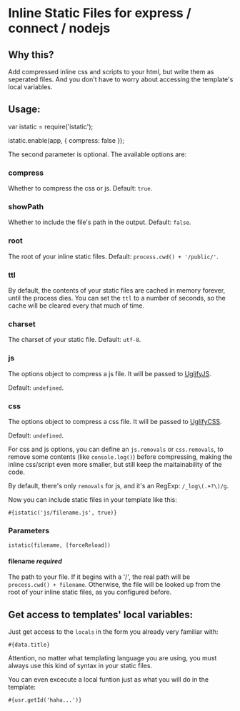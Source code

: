 # Inline Static Files for express / connect / nodejs

## Why this?

Add compressed inline css and scripts to your html, but write them as seperated files. And you don't have to worry about accessing the template's local variables.

## Usage:

   var istatic = require('istatic');

   istatic.enable(app, { compress: false });

The second parameter is optional. The available options are:

### compress

Whether to compress the css or js. Default: `true`.

### showPath 

Whether to include the file's path in the output. Default: `false`.

### root 

The root of your inline static files. Default: `process.cwd() + '/public/'`.

### ttl

By default, the contents of your static files are cached in memory forever, until the process dies. You can set the `ttl` to a number of seconds, so the cache will be cleared every that much of time.

### charset

The charset of your static file. Default: `utf-8`.

### js

The options object to compress a js file. It will be passed to [UglifyJS](https://github.com/mishoo/UglifyJS).

Default: `undefined`.

### css

The options object to compress a css file. It will be passed to [UglifyCSS](https://github.com/fmarcia/UglifyCSS).

Default: `undefined`.

For css and js options, you can define an `js.removals` or `css.removals`, to remove some contents (like `console.log()`) before compressing, making the inline css/script even more smaller, but still keep the maitainability of the code.

By default, there's only `removals` for js, and it's an RegExp: `/_log\(.+?\)/g`.


Now you can include static files in your template like this:

    #{istatic('js/filename.js', true)}

### Parameters

    istatic(filename, [forceReload])

#### filename *required*

The path to your file. If it begins with a '/', the real path will be `process.cwd() + filename`. Otherwise, the file will be looked up from the root of your inline static files, as you configured before.   

## Get access to templates' local variables:

Just get access to the `locals` in the form you already very familiar with:
   
    #{data.title}

Attention, no matter what templating language you are using, you must always use this kind of syntax in your static files. 

You can even excecute a local funtion just as what you will do in the template:  

    #{usr.getId('haha...')}
